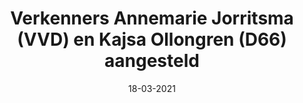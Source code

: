 ---
layout: post
title:  "Verkenners Annemarie Jorritsma (VVD) en Kajsa Ollongren (D66) aangesteld"
date: 18-03-2021
---